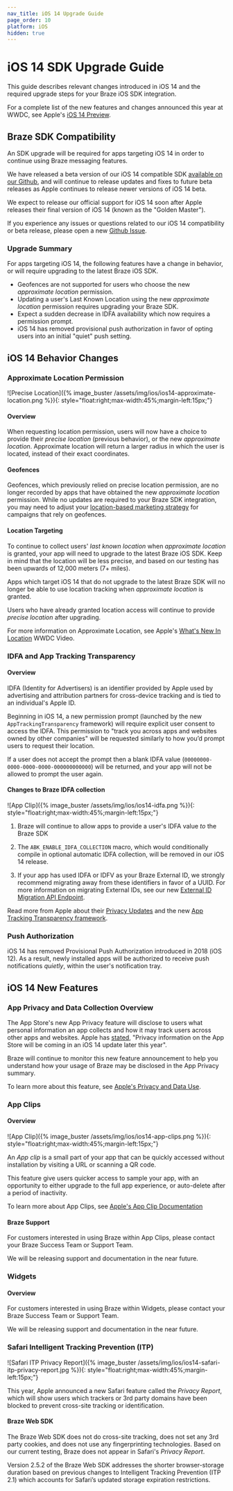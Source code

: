```yaml
---
nav_title: iOS 14 Upgrade Guide
page_order: 10
platform: iOS
hidden: true
---
```


# iOS 14 SDK Upgrade Guide

This guide describes relevant changes introduced in iOS 14 and the required upgrade steps for your Braze iOS SDK integration.

For a complete list of the new features and changes announced this year at WWDC, see Apple's [iOS 14 Preview](https://www.apple.com/ios/ios-14-preview/).

## Braze SDK Compatibility

An SDK upgrade will be required for apps targeting iOS 14 in order to continue using Braze messaging features. 

We have released a beta version of our iOS 14 compatible SDK [available on our Github][1], and will continue to release updates and fixes to future beta releases as Apple continues to release newer versions of iOS 14 beta.

We expect to release our official support for iOS 14 soon after Apple releases their final version of iOS 14 (known as the "Golden Master").

If you experience any issues or questions related to our iOS 14 compatibility or beta release, please open a new [Github Issue][2].

### Upgrade Summary

For apps targeting iOS 14, the following features have a change in behavior, or will require upgrading to the latest Braze iOS SDK.

- Geofences are not supported for users who choose the new  _approximate location_ permission.
- Updating a user's Last Known Location using the new _approximate location_ permission requires upgrading your Braze SDK.
- Expect a sudden decrease in IDFA availability which now requires a permission prompt.
- iOS 14 has removed provisional push authorization in favor of opting users into an initial "quiet" push setting.

## iOS 14 Behavior Changes

### Approximate Location Permission

![Precise Location]({% image_buster /assets/img/ios/ios14-approximate-location.png %}){: style="float:right;max-width:45%;margin-left:15px;"}

#### Overview

When requesting location permission, users will now have a choice to provide their _precise location_ (previous behavior), or the new _approximate location_. Approximate location will return a larger radius in which the user is located, instead of their exact coordinates.

#### Geofences

Geofences, which previously relied on precise location permission, are no longer recorded by apps that have obtained the new _approximate location_ permission. While no updates are required to your Braze SDK integration, you may need to adjust your [location-based marketing strategy](https://www.braze.com/blog/geofencing-geo-targeting-beaconing-when-to-use/) for campaigns that rely on geofences.

#### Location Targeting

To continue to collect users' _last known location_ when _approximate location_ is granted, your app will need to upgrade to the latest Braze iOS SDK. Keep in mind that the location will be less precise, and based on our testing has been upwards of 12,000 meters (7+ miles). 

Apps which target iOS 14 that do not upgrade to the latest Braze SDK will no longer be able to use location tracking when _approximate location_ is granted.

Users who have already granted location access will continue to provide _precise location_ after upgrading.

For more information on Approximate Location, see Apple's [What's New In Location](https://developer.apple.com/videos/play/wwdc2020/10660/) WWDC Video.

### IDFA and App Tracking Transparency

#### Overview

IDFA (Identity for Advertisers) is an identifier provided by Apple used by advertising and attribution partners for cross-device tracking and is tied to an individual's Apple ID.

Beginning in iOS 14, a new permission prompt (launched by the new `AppTrackingTransparency` framework) will require explicit user consent to access the IDFA. This permission to "track you across apps and websites owned by other companies" will be requested similarly to how you’d prompt users to request their location.

If a user does not accept the prompt then a blank IDFA value (`00000000-0000-0000-0000-000000000000`) will be returned, and your app will not be allowed to prompt the user again.

#### Changes to Braze IDFA collection

![App Clip]({% image_buster /assets/img/ios/ios14-idfa.png %}){: style="float:right;max-width:45%;margin-left:15px;"}

1. Braze will continue to allow apps to provide a user's IDFA value _to_ the Braze SDK

2. The `ABK_ENABLE_IDFA_COLLECTION` macro, which would conditionally compile in optional automatic IDFA collection, will be removed in our iOS 14 release.

3. If your app has used IDFA or IDFV as your Braze External ID, we strongly recommend migrating away from these identifiers in favor of a UUID. For more information on migrating External IDs, see our new [External ID Migration API Endpoint](https://www.braze.com/docs/api/endpoints/user_data/external_id_migration/).

Read more from Apple about their [Privacy Updates](https://developer.apple.com/app-store/user-privacy-and-data-use/) and the new [App Tracking Transparency framework](https://developer.apple.com/documentation/apptrackingtransparency).

### Push Authorization

iOS 14 has removed Provisional Push Authorization introduced in 2018 (iOS 12). As a result, newly installed apps will be authorized to receive push notifications _quietly_, within the user's notification tray.


## iOS 14 New Features

### App Privacy and Data Collection Overview

The App Store's new App Privacy feature will disclose to users what personal information an app collects and how it may track users across other apps and websites. Apple has [stated](https://www.apple.com/ios/ios-14-preview/), "Privacy information on the App Store will be coming in an iOS 14 update later this year".

Braze will continue to monitor this new feature announcement to help you understand how your usage of Braze may be disclosed in the App Privacy summary.

To learn more about this feature, see [Apple's Privacy and Data Use](https://developer.apple.com/app-store/user-privacy-and-data-use/).

### App Clips

#### Overview

![App Clip]({% image_buster /assets/img/ios/ios14-app-clips.png %}){: style="float:right;max-width:45%;margin-left:15px;"}

An _App clip_ is a small part of your app that can be quickly accessed without installation by visiting a URL or scanning a QR code.

This feature give users quicker access to sample your app, with an opportunity to either upgrade to the full app experience, or auto-delete after a period of inactivity.

To learn more about App Clips, see [Apple's App Clip Documentation](https://developer.apple.com/app-clips/)

#### Braze Support

For customers interested in using Braze within App Clips, please contact your Braze Success Team or Support Team.

We will be releasing support and documentation in the near future.

### Widgets

#### Overview

For customers interested in using Braze within Widgets, please contact your Braze Success Team or Support Team.

We will be releasing support and documentation in the near future.


### Safari Intelligent Tracking Prevention (ITP)

![Safari ITP Privacy Report]({% image_buster /assets/img/ios/ios14-safari-itp-privacy-report.jpg %}){: style="float:right;max-width:45%;margin-left:15px;"}

This year, Apple announced a new Safari feature called the _Privacy Report_, which will show users which trackers or 3rd party domains have been blocked to prevent cross-site tracking or identification.

#### Braze Web SDK

The Braze Web SDK does not do cross-site tracking, does not set any 3rd party cookies, and does not use any fingerprinting technologies. Based on our current testing, Braze does not appear in Safari's _Privacy Report_.

Version 2.5.2 of the Braze Web SDK addresses the shorter browser-storage duration based on previous changes to Intelligent Tracking Prevention (ITP 2.1) which accounts for Safari’s updated storage expiration restrictions.


[1]: https://github.com/Appboy/appboy-ios-sdk/blob/ios14-beta/CHANGELOG.md
[2]: https://github.com/Appboy/appboy-ios-sdk/issues
